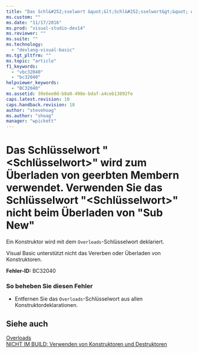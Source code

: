 ```yaml
---
title: "Das Schl&#252;sselwort &quot;&lt;Schl&#252;sselwort&gt;&quot; wird zum &#220;berladen von geerbten Membern verwendet. Verwenden Sie das Schl&#252;sselwort &quot;&lt;Schl&#252;sselwort&gt;&quot; nicht beim &#220;berladen von &quot;Sub New&quot; | Microsoft Docs"
ms.custom: ""
ms.date: "11/17/2016"
ms.prod: "visual-studio-dev14"
ms.reviewer: ""
ms.suite: ""
ms.technology: 
  - "devlang-visual-basic"
ms.tgt_pltfrm: ""
ms.topic: "article"
f1_keywords: 
  - "vbc32040"
  - "bc32040"
helpviewer_keywords: 
  - "BC32040"
ms.assetid: 39e6ee0d-b8a0-498e-bdaf-a4ceb13892fe
caps.latest.revision: 10
caps.handback.revision: 10
author: "stevehoag"
ms.author: "shoag"
manager: "wpickett"
---
```

# Das Schl&#252;sselwort &quot;&lt;Schl&#252;sselwort&gt;&quot; wird zum &#220;berladen von geerbten Membern verwendet. Verwenden Sie das Schl&#252;sselwort &quot;&lt;Schl&#252;sselwort&gt;&quot; nicht beim &#220;berladen von &quot;Sub New&quot;
Ein Konstruktor wird mit dem `Overloads`\-Schlüsselwort deklariert.  
  
 Visual Basic unterstützt nicht das Vererben oder Überladen von Konstruktoren.  
  
 **Fehler\-ID:** BC32040  
  
### So beheben Sie diesen Fehler  
  
-   Entfernen Sie das `Overloads`\-Schlüsselwort aus allen Konstruktordeklarationen.  
  
## Siehe auch  
 [Overloads](../../visual-basic/language-reference/modifiers/overloads.md)   
 [NICHT IM BUILD: Verwenden von Konstruktoren und Destruktoren](http://msdn.microsoft.com/de-de/548eebe1-86c4-4377-b2f5-447cb8be3d90)
